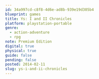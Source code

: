 ```yaml
---
id: 34a997cd-c8f8-4d6e-ad8b-939e19d305b4
blueprint: games
title: Ys: I and II Chronicles
platform: playstation-portable
genre:
  - action-adventure
  - rpg
note: Premium Edition
digital: true
physical: true
guide: false
pending: false
posted: 2014-02-11
slug: ys-i-and-ii-chronicles
---
```

